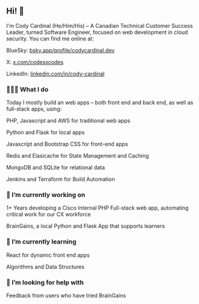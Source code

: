 ## Hi! 👋

I'm Cody Cardinal (He/Him/His) – A Canadian Technical Customer Success Leader, turned Software Engineer, focused on web development in cloud security. You can find me online at:

BlueSky: [bsky.app/profile/codycardinal.dev](https://bsky.app/profile/codycardinal.dev)

X: [x.com/codesxcodes](https://x.com/codesxcodes)

LinkedIn: [linkedin.com/in/cody-cardinal](https://www.linkedin.com/in/cody-cardinal-896b661b/)


### 👨🏻‍💻 What I do

Today I mostly build an web apps – both front end and back end, as well as full-stack apps, using:

PHP, Javascript and AWS for traditional web apps

Python and Flask for local apps

Javascript and Bootstrap CSS for front-end apps

Redis and Elasicache for State Management and Caching

MongoDB and SQLite for relational data

Jenkins and Terraform for Build Automation


### 🔭 I’m currently working on

1+ Years developing a Cisco Internal PHP Full-stack web app, automating critical work for our CX workforce

BrainGains, a local Python and Flask App that supports learners


### 🌱 I’m currently learning

React for dynamic front end apps

Algorithms and Data Structures


### 🤔 I’m looking for help with

Feedback from users who have tried BrainGains
